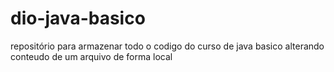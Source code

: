 # dio-java-basico
repositório para armazenar todo o codigo do curso de java basico
alterando conteudo de um arquivo de forma local
